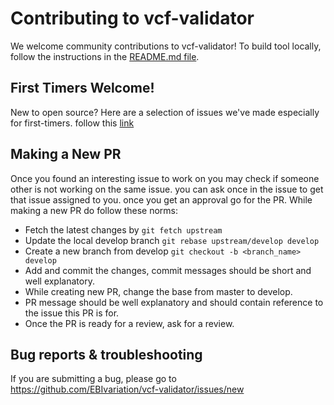 Contributing to vcf-validator
==========================

We welcome community contributions to vcf-validator! To build tool locally, follow the instructions in the [README.md file](https://github.com/EBIvariation/vcf-validator/blob/master/README.md).


## First Timers Welcome!

New to open source? Here are a selection of issues we've made especially for first-timers. follow this [link](https://github.com/EBIvariation/vcf-validator/issues?q=is%3Aissue+is%3Aopen+label%3Abeginner)


## Making a New PR
Once you found an interesting issue to work on you may check if someone other is not working on the same issue. you can ask once in the issue to get that issue assigned to you. once you get an approval go for the PR. While making a new PR do follow these norms:

-  Fetch the latest changes by `git fetch upstream`
-  Update the local develop branch `git rebase upstream/develop develop`
-  Create a new branch from develop `git checkout -b <branch_name> develop`
-  Add and commit the changes, commit messages should be short and well explanatory.
-  While creating new PR, change the base from master to develop.
-  PR message should be well explanatory and should contain reference to the issue this PR is for.
-  Once the PR is ready for a review, ask for a review.


## Bug reports & troubleshooting

If you are submitting a bug, please go to https://github.com/EBIvariation/vcf-validator/issues/new
